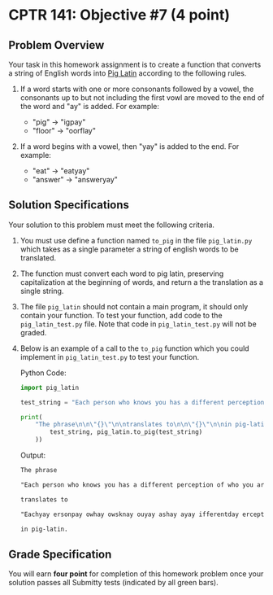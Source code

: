 # CPTR 141: Objective #7 (4 point)

## Problem Overview

Your task in this homework assignment is to create a function that converts a string of English words into [Pig Latin](https://en.wikipedia.org/wiki/Pig_Latin) according to the following rules.

1. If a word starts with one or more consonants followed by a vowel, the consonants up to but not including the first vowl are moved to the end of the word and "ay" is added.  For example:

    * "pig" -> "igpay"
    * "floor" -> "oorflay"

1. If a word begins with a vowel, then "yay" is added to the end.  For example:

    * "eat" -> "eatyay"
    * "answer" -> "answeryay"


## Solution Specifications

Your solution to this problem must meet the following criteria.

1. You must use define a function named `to_pig` in the file `pig_latin.py` which takes as a single parameter a string of english words to be translated.

2. The function must convert each word to pig latin, preserving capitalization at the beginning of words, and return a the translation as a single string.

3. The file `pig_latin` should not contain a main program, it should only contain your function. To test your function, add code to the `pig_latin_test.py` file. Note that code in `pig_latin_test.py` will not be graded.

4. Below is an example of a call to the `to_pig` function which you could implement in `pig_latin_test.py` to test your function.

    Python Code:
    ```python
    import pig_latin

    test_string = "Each person who knows you has a different perception of who you are"

    print(
        "The phrase\n\n\"{}\"\n\ntranslates to\n\n\"{}\"\n\nin pig-latin.".format(
            test_string, pig_latin.to_pig(test_string)
        ))
    ```

    Output:
    ```html
    The phrase

    "Each person who knows you has a different perception of who you are"

    translates to

    "Eachyay ersonpay owhay owsknay ouyay ashay ayay ifferentday erceptionpay ofyay owhay ouyay areyay"

    in pig-latin.
    ```

## Grade Specification

You will earn **four point** for completion of this homework problem once your solution passes all Submitty tests (indicated by all green bars).
